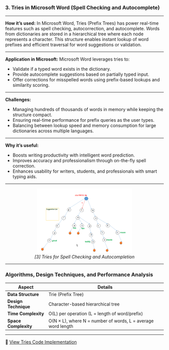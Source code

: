 

###  **3. Tries in Microsoft Word (Spell Checking and Autocomplete)**

---

**How it’s used:**
In Microsoft Word, Tries (Prefix Trees) has power real-time features such as spell checking, autocorrection, and autocomplete. Words from dictionaries are stored in a hierarchical tree where each node represents a character. This structure enables instant lookup of word prefixes and efficient traversal for word suggestions or validation.

---

**Application in Microsoft:**
Microsoft Word leverages tries to:

* Validate if a typed word exists in the dictionary.
* Provide autocomplete suggestions based on partially typed input.
* Offer corrections for misspelled words using prefix-based lookups and similarity scoring.

---

**Challenges:**

* Managing hundreds of thousands of words in memory while keeping the structure compact.
* Ensuring real-time performance for prefix queries as the user types.
* Balancing between lookup speed and memory consumption for large dictionaries across multiple languages.

---

**Why it’s useful:**

* Boosts writing productivity with intelligent word prediction.
* Improves accuracy and professionalism through on-the-fly spell correction.
* Enhances usability for writers, students, and professionals with smart typing aids.

---

<p align="center">
  <img src="https://github.com/Sindhuhurakadli/sindhu_portfolio.io/blob/main/images/triesdatastructure.gif?raw=true" alt="Tries in Microsoft Word" width="300">
  <br>
  <em>[3] Tries for Spell Checking and Autocompletion</em>
</p>


---

###  Algorithms, Design Techniques, and Performance Analysis

| **Aspect**           | **Details**                                                  |
| -------------------- | ------------------------------------------------------------ |
| **Data Structure**   | Trie (Prefix Tree)                                           |
| **Design Technique** | Character-based hierarchical tree                            |
| **Time Complexity**  | O(L) per operation (L = length of word/prefix)               |
| **Space Complexity** | O(N × L), where N = number of words, L = average word length |

---

🔗 [View Tries Code Implementation](https://github.com/Sindhuhurakadli/sindhu_portfolio.io/blob/main/codes/tries.cpp)
